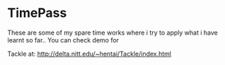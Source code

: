 TimePass
========
These are some of my spare time works where i try to apply what i have learnt so far..
You can check demo for 


Tackle at: http://delta.nitt.edu/~hentai/Tackle/index.html



